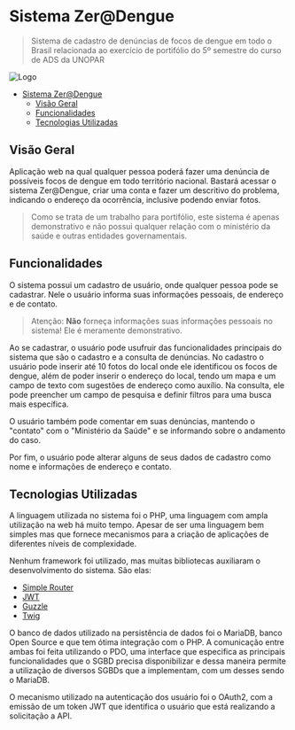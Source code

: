 # Sistema Zer@Dengue

  > Sistema de cadastro de denúncias de focos de dengue em todo o Brasil relacionada ao exercício de portifólio do 5º semestre do curso de ADS da UNOPAR

![Logo](https://user-images.githubusercontent.com/47118693/82142964-b7e28680-9816-11ea-89c7-ed0b6e1d0d6e.jpg)

- [Sistema Zer@Dengue](#sistema-zerdengue)
  - [Visão Geral](#vis%c3%a3o-geral)
  - [Funcionalidades](#funcionalidades)
  - [Tecnologias Utilizadas](#tecnologias-utilizadas)


## Visão Geral
Aplicação web na qual qualquer pessoa poderá fazer uma denúncia de possíveis focos de dengue em todo território nacional.  Bastará acessar o sistema Zer@Dengue, criar uma conta e fazer um descritivo do problema, indicando o endereço da ocorrência, inclusive podendo enviar fotos. 
  
  > Como se trata de um trabalho para portifólio, este sistema é apenas demonstrativo e não possui qualquer relação com o ministério da saúde e outras entidades governamentais.

## Funcionalidades
  O sistema possui um cadastro de usuário, onde qualquer pessoa pode se cadastrar. Nele o usuário informa suas informações pessoais, de endereço e de contato.
  > Atenção: **Não** forneça informações suas informações pessoais no sistema! Ele é meramente demonstrativo.

Ao se cadastrar, o usuário pode usufruir das funcionalidades principais do sistema que são o cadastro e a consulta de denúncias. No cadastro o usuário pode inserir até 10 fotos do local onde ele identificou os focos de dengue, além de poder inserir o endereço do local, tendo um mapa e um campo de texto com sugestões de endereço como auxílio. Na consulta, ele pode preencher um campo de pesquisa e definir filtros para uma busca mais específica.

O usuário também pode comentar em suas denúncias, mantendo o "contato" com o "Ministério da Saúde" e se informando sobre o andamento do caso. 

Por fim, o usuário pode alterar alguns de seus dados de cadastro como nome e informações de endereço e contato.

## Tecnologias Utilizadas

A linguagem utilizada no sistema foi o PHP, uma linguagem com ampla utilização na web há muito tempo. Apesar de ser uma linguagem bem simples mas que fornece mecanismos para a criação de aplicações de diferentes níveis de complexidade.

Nenhum framework foi utilizado, mas muitas bibliotecas auxiliaram o desenvolvimento do sistema. São elas:

- [Simple Router](https://github.com/skipperbent/simple-php-router)
- [JWT](https://github.com/lcobucci/jwt)
- [Guzzle](https://github.com/guzzle/guzzle)
- [Twig](https://github.com/twigphp/Twig)

O banco de dados utilizado na persistência de dados foi o MariaDB, banco Open Source e que tem ótima integração com o PHP. A comunicação entre ambas foi feita utilizando o PDO, uma interface que especifica as principais funcionalidades que o SGBD precisa disponibilizar e dessa maneira permite a utilização de diversos SGBDs que a implementam, com um desses sendo o MariaDB.

O mecanismo utilizado na autenticação dos usuário foi o OAuth2, com a emissão de um token JWT que identifica o usuário que está realizando a solicitação a API.
